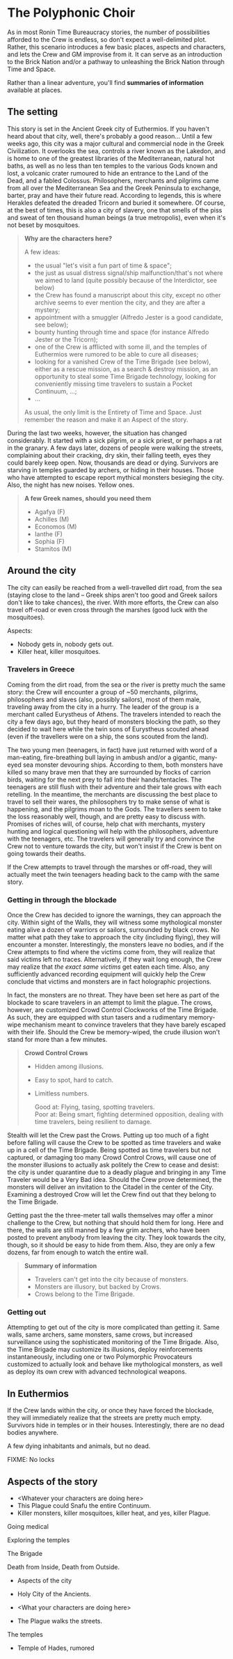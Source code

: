 # The Polyphonic Choir

As in most Ronin Time Bureaucracy stories, the number of possibilities afforded to the Crew is endless, so don't expect a well-delimited plot. Rather, this scenario introduces a few basic places, aspects and characters, and lets the Crew and GM improvise from it. It can serve as an introduction to the Brick Nation and/or a pathway to unleashing the Brick Nation through Time and Space.

Rather than a linear adventure, you'll find **summaries of information** available at places.

## The setting

This story is set in the Ancient Greek city of Euthermios. If you haven't heard about that city, well, there's probably a good reason... Until a few weeks ago, this city was a major cultural and commercial node in the Greek Civilization. It overlooks the sea, controls a river known as the Lakedon, and is home to one of the greatest libraries of the Mediterranean, natural hot baths, as well as no less than ten temples to the various Gods known and lost, a volcanic crater rumoured to hide an entrance to the Land of the Dead, and a fabled Colossus. Philosophers, merchants and pilgrims came from all over the Mediterranean Sea and the Greek Peninsula to exchange, barter, pray and have their future read. According to legends, this is where Herakles defeated the dreaded Tricorn and buried it somewhere. Of course, at the best of times, this is also a city of slavery, one that smells of the piss and sweat of ten thousand human beings \(a true metropolis\), even when it's not beset by mosquitoes.

> **Why are the characters here?**
>
> A few ideas:
>
> * the usual "let's visit a fun part of time & space";
> * the just as usual distress signal/ship malfunction/that's not where we aimed to land \(quite possibly because of the Interdictor, see below\)
> * the Crew has found a manuscript about this city, except no other archive seems to ever mention the city, and they are after a mystery;
> * appointment with a smuggler \(Alfredo Jester is a good candidate, see below\);
> * bounty hunting through time and space \(for instance Alfredo Jester or the Tricorn\);
> * one of the Crew is afflicted with some ill, and the temples of Euthermios were rumored to be able to cure all diseases;
> * looking for a vanished Crew of the Time Brigade \(see below\), either as a rescue mission, as a search & destroy mission, as an opportunity to steal some Time Brigade technology, looking for conveniently missing time travelers to sustain a Pocket Continuum, ...;
> * ...
>
> As usual, the only limit is the Entirety of Time and Space. Just remember the reason and make it an Aspect of the story.

During the last two weeks, however, the situation has changed considerably. It started with a sick pilgrim, or a sick priest, or perhaps a rat in the granary. A few days later, dozens of people were walking the streets, complaining about their cracking, dry skin, their falling teeth, eyes they could barely keep open. Now, thousands are dead or dying. Survivors are starving in temples guarded by archers, or hiding in their houses. Those who have attempted to escape report mythical monsters besieging the city. Also, the night has new noises. Yellow ones.

> **A few Greek names, should you need them**
>
> * Agafya \(F\)
> * Achilles \(M\)
> * Economos \(M\)
> * Ianthe \(F\)
> * Sophia \(F\)
> * Stamitos \(M\)

## Around the city

The city can easily be reached from a well-travelled dirt road, from the sea \(staying close to the land – Greek ships aren't too good and Greek sailors don't like to take chances\), the river. With more efforts, the Crew can also travel off-road or even cross through the marshes \(good luck with the mosquitoes\).

Aspects:

* Nobody gets in, nobody gets out.
* Killer heat, killer mosquitoes.

### Travelers in Greece

Coming from the dirt road, from the sea or the river is pretty much the same story: the Crew will encounter a group of ~50 merchants, pilgrims, philosophers and slaves \(also, possibly sailors\), most of them male, traveling away from the city in a hurry. The leader of the group is a merchant called Eurystheus of Athens. The travelers intended to reach the city a few days ago, but they heard of monsters blocking the path, so they decided to wait here while the twin sons of Eurystheus scouted ahead \(even if the travellers were on a ship, the sons scouted from the land\).

The two young men \(teenagers, in fact\) have just returned with word of a man-eating, fire-breathing bull laying in ambush and/or a gigantic, many-eyed sea monster devouring ships. According to them, both monsters have killed so many brave men that they are surrounded by flocks of carrion birds, waiting for the next prey to fall into their hands/tentacles. The teenagers are still flush with their adventure and their tale grows with each retelling. In the meantime, the merchants are discussing the best place to travel to sell their wares, the philosophers try to make sense of what is happening, and the pilgrims moan to the Gods. The travellers seem to take the loss reasonably well, though, and are pretty easy to discuss with. Promises of riches will, of course, help chat with merchants, mystery hunting and logical questioning will help with the philosophers, adventure with the teenagers, etc. The travelers will generally try and convince the Crew not to venture towards the city, but won't insist if the Crew is bent on going towards their deaths.

If the Crew attempts to travel through the marshes or off-road, they will actually meet the twin teenagers heading back to the camp with the same story.

### Getting in through the blockade

Once the Crew has decided to ignore the warnings, they can approach the city. Within sight of the Walls, they will witness some mythological monster eating alive a dozen of warriors or sailors, surrounded by black crows. No matter what path they take to approach the city \(including flying\), they will encounter a monster. Interestingly, the monsters leave no bodies, and if the Crew attempts to find where the victims come from, they will realize that said victims left no traces. Alternatively, if they wait long enough, the Crew may realize that _the exact same victims_ get eaten each time. Also, any sufficiently advanced recording equipment will quickly help the Crew conclude that victims and monsters are in fact holographic projections.

In fact, the monsters are no threat. They have been set here as part of the blockade to scare travelers in an attempt to limit the plague. The crows, however, are customized Crowd Control Clockworks of the Time Brigade. As such, they are equipped with stun tasers and a rudimentary memory-wipe mechanism meant to convince travelers that they have barely escaped with their life. Should the Crew be memory-wiped, the crude illusion won't stand for more than a few minutes.

> **Crowd Control Crows**
>
> * Hidden among illusions.
> * Easy to spot, hard to catch.
> * Limitless numbers.
>
>   Good at: Flying, tasing, spotting travelers.  
>   Poor at: Being smart, fighting determined opposition, dealing with time travelers, being resilient to damage.

Stealth will let the Crew past the Crows. Putting up too much of a fight before falling will cause the Crew to be spotted as time travelers and wake up in a cell of the Time Brigade. Being spotted as time travelers but not captured, or damaging too many Crowd Control Crows, will cause one of the monster illusions to actually ask politely the Crew to cease and desist: the city is under quarantine due to a deadly plague and bringing in any Time Traveler would be a Very Bad idea. Should the Crew prove determined, the monsters will deliver an invitation to the Citadel in the center of the City. Examining a destroyed Crow will let the Crew find out that they belong to the Time Brigade.

Getting past the the three-meter tall walls themselves may offer a minor challenge to the Crew, but nothing that should hold them for long. Here and there, the walls are still manned by a few grim archers, who have been posted to prevent anybody from leaving the city. They look towards the city, though, so it should be easy to hide from them. Also, they are only a few dozens, far from enough to watch the entire wall.

> **Summary of information**
>
> * Travelers can't get into the city because of monsters.
> * Monsters are illusory, but backed by Crows.
> * Crows belong to the Time Brigade.

### Getting out

Attempting to get out of the city is more complicated than getting it. Same walls, same archers, same monsters, same crows, but increased surveillance using the sophisticated monitoring of the Time Brigade. Also, the Time Brigade may customize its illusions, deploy reinforcements instantaneously, including one or two Polymorphic Provocateurs customized to actually look and behave like mythological monsters, as well as deploy its own crew with advanced technological weapons.

## In Euthermios

If the Crew lands within the city, or once they have forced the blockade, they will immediately realize that the streets are pretty much empty. Survivors hide in temples or in their houses. Interestingly, there are no dead bodies anywhere.

A few dying inhabitants and animals, but no dead.

FIXME: No locks

## Aspects of the story

* &lt;Whatever your characters are doing here&gt;
* This Plague could Snafu the entire Continuum.
* Killer monsters, killer mosquitoes, killer heat, and yes, killer Plague.

Going medical

Exploring the temples

The Brigade

Death from Inside, Death from Outside.

* Aspects of the city

* Holy City of the Ancients.

* &lt;What your characters are doing here&gt;

* The Plague walks the streets.

The temples

* Temple of Hades, rumored



